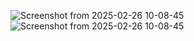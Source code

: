 ![Screenshot from 2025-02-26 10-08-45](https://github.com/user-attachments/assets/2804e34a-fc62-4620-bba9-2f12744e6adf)
![Screenshot from 2025-02-26 10-08-45](https://github.com/user-attachments/assets/ff0a637f-5832-4b5a-b469-617b33919d81)
